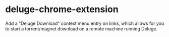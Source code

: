 # deluge-chrome-extension
Add a "Deluge Download" context menu entry on links, which allows for you to
start a torrent/magnet download on a remote machine running Deluge.

